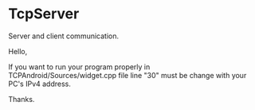 # TcpServer
Server and client communication.

Hello,

  If you want to run your program properly in TCPAndroid/Sources/widget.cpp file line "30" must be change with your PC's IPv4 address.  
  
Thanks.  
